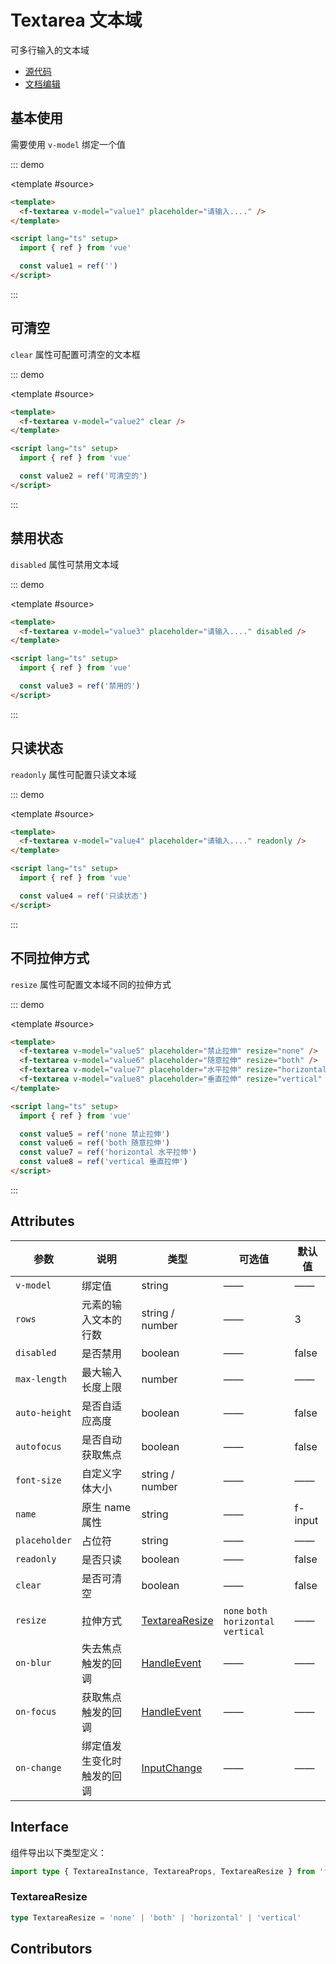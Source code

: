 # Textarea 文本域

可多行输入的文本域

- [源代码](https://github.com/FightingDesign/fighting-design/tree/master/packages/fighting-design/textarea)
- [文档编辑](https://github.com/FightingDesign/fighting-design/blob/master/docs/components/textarea.md)

## 基本使用

需要使用 `v-model` 绑定一个值

::: demo

<template #source>
<f-textarea v-model="value1" placeholder="请输入...." />
</template>

```html
<template>
  <f-textarea v-model="value1" placeholder="请输入...." />
</template>

<script lang="ts" setup>
  import { ref } from 'vue'

  const value1 = ref('')
</script>
```

:::

## 可清空

`clear` 属性可配置可清空的文本框

::: demo

<template #source>
<f-textarea v-model="value2" clear />
</template>

```html
<template>
  <f-textarea v-model="value2" clear />
</template>

<script lang="ts" setup>
  import { ref } from 'vue'

  const value2 = ref('可清空的')
</script>
```

:::

## 禁用状态

`disabled` 属性可禁用文本域

::: demo

<template #source>
<f-textarea v-model="value3" placeholder="请输入...." disabled />
</template>

```html
<template>
  <f-textarea v-model="value3" placeholder="请输入...." disabled />
</template>

<script lang="ts" setup>
  import { ref } from 'vue'

  const value3 = ref('禁用的')
</script>
```

:::

## 只读状态

`readonly` 属性可配置只读文本域

::: demo

<template #source>
<f-textarea v-model="value4" placeholder="请输入...." readonly />
</template>

```html
<template>
  <f-textarea v-model="value4" placeholder="请输入...." readonly />
</template>

<script lang="ts" setup>
  import { ref } from 'vue'

  const value4 = ref('只读状态')
</script>
```

:::

## 不同拉伸方式

`resize` 属性可配置文本域不同的拉伸方式

::: demo

<template #source>
<f-textarea v-model="value5" placeholder="禁止拉伸" resize="none" />
<f-textarea v-model="value6" placeholder="随意拉伸" resize="both" />
<f-textarea v-model="value7" placeholder="水平拉伸" resize="horizontal" />
<f-textarea v-model="value8" placeholder="垂直拉伸" resize="vertical" />
</template>

```html
<template>
  <f-textarea v-model="value5" placeholder="禁止拉伸" resize="none" />
  <f-textarea v-model="value6" placeholder="随意拉伸" resize="both" />
  <f-textarea v-model="value7" placeholder="水平拉伸" resize="horizontal" />
  <f-textarea v-model="value8" placeholder="垂直拉伸" resize="vertical" />
</template>

<script lang="ts" setup>
  import { ref } from 'vue'

  const value5 = ref('none 禁止拉伸')
  const value6 = ref('both 随意拉伸')
  const value7 = ref('horizontal 水平拉伸')
  const value8 = ref('vertical 垂直拉伸')
</script>
```

:::

## Attributes

| 参数          | 说明                       | 类型                                                             | 可选值                                       | 默认值  |
| ------------- | -------------------------- | ---------------------------------------------------------------- | -------------------------------------------- | ------- |
| `v-model`     | 绑定值                     | string                                                           | ——                                           | ——      |
| `rows`        | 元素的输入文本的行数       | string / number                                                  | ——                                           | 3       |
| `disabled`    | 是否禁用                   | boolean                                                          | ——                                           | false   |
| `max-length`  | 最大输入长度上限           | number                                                           | ——                                           | ——      |
| `auto-height` | 是否自适应高度             | boolean                                                          | ——                                           | false   |
| `autofocus`   | 是否自动获取焦点           | boolean                                                          | ——                                           | false   |
| `font-size`   | 自定义字体大小             | string / number                                                  | ——                                           | ——      |
| `name`        | 原生 name 属性             | string                                                           | ——                                           | f-input |
| `placeholder` | 占位符                     | string                                                           | ——                                           | ——      |
| `readonly`    | 是否只读                   | boolean                                                          | ——                                           | false   |
| `clear`       | 是否可清空                 | boolean                                                          | ——                                           | false   |
| `resize`      | 拉伸方式                   | <a href="#textarearesize">TextareaResize</a>                     | `none` `both` <br /> `horizontal` `vertical` | ——      |
| `on-blur`     | 失去焦点触发的回调         | <a href="/components/interface.html#handleevent">HandleEvent</a> | ——                                           | ——      |
| `on-focus`    | 获取焦点触发的回调         | <a href="/components/interface.html#handleevent">HandleEvent</a> | ——                                           | ——      |
| `on-change`   | 绑定值发生变化时触发的回调 | <a href="/components/interface.html#inputchange">InputChange</a> | ——                                           | ——      |

## Interface

组件导出以下类型定义：

```ts
import type { TextareaInstance, TextareaProps, TextareaResize } from 'fighting-design'
```

### TextareaResize

```ts
type TextareaResize = 'none' | 'both' | 'horizontal' | 'vertical'
```

## Contributors

<a href="https://github.com/Tyh2001" target="_blank">
  <f-avatar round src="https://avatars.githubusercontent.com/u/73180970?v=4" />
</a>

<script setup lang="ts">
  import { ref } from 'vue'

  const value1 = ref('')
  const value2 = ref('可清空的')
  const value3 = ref('禁用的')
  const value4 = ref('只读状态')
  const value5 = ref('none 禁止拉伸')
  const value6 = ref('both 随意拉伸')
  const value7 = ref('horizontal 水平拉伸')
  const value8 = ref('vertical 垂直拉伸')
</script>

